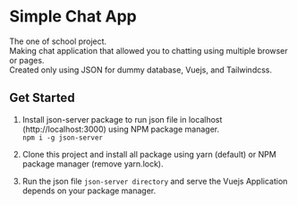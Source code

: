 # Simple Chat App
The one of school project. <br/> Making chat application that allowed you to chatting using multiple browser or pages. <br/>
Created only using JSON for dummy database, Vuejs, and Tailwindcss.

## Get Started
1. Install json-server package to run json file in localhost (http://localhost:3000) using NPM package manager. <br/>
   ```npm i -g json-server```

2. Clone this project and install all package using yarn (default) or NPM package manager (remove yarn.lock).
3. Run the json file ```json-server directory``` and serve the Vuejs Application depends on your package manager.
